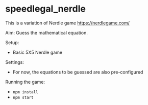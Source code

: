 # speedlegal_nerdle

This is a variation of Nerdle game https://nerdlegame.com/

Aim: Guess the mathematical equation.

Setup:
- Basic 5X5 Nerdle game

Settings:
- For now, the equations to be guessed are also pre-configured

Running the game:
- `npm install`
- `npm start`



